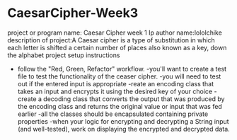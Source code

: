 # CaesarCipher-Week3
project or program name: Caesar Cipher week 1 Ip
author name:lololchike
description of project:A Caesar cipher is a type of substitution in which each letter is shifted a certain number of places also known as a key, down the alphabet
project setup instructions
- follow the "Red, Green, Refactor" workflow.
-you'll want to create a test file to test the functionality of the ceaser cipher.
-you will need to test out if the entered input is appropriate
-reate an encoding class that takes an input and encrypts it using the desired key of your choice
-create a decoding class that converts the output that was produced by the encoding class and returns the original value or input that was fed earlier
-all the classes should be encapsulated containing private properties
-when your logic for encrypting and decrypting a String input (and well-tested), work on displaying the encrypted and decrypted data.
